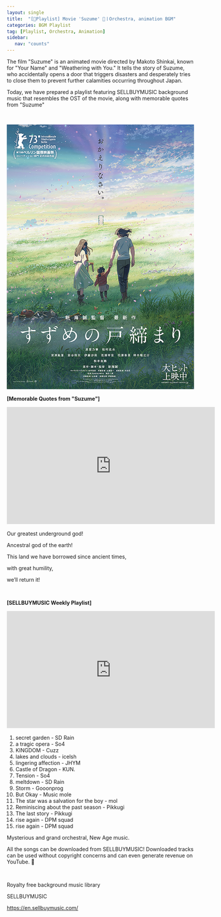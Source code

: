 ```yaml
---
layout: single
title:  "[🎼Playlist] Movie 'Suzume' 🚪ㅣOrchestra, animation BGM"
categories: BGM Playlist
tag: [Playlist, Orchestra, Animation]
sidebar:
   nav: "counts"
---
```

<p>The film &quot;Suzume&quot; is an animated movie directed by Makoto Shinkai, known for &quot;Your Name&quot; and &quot;Weathering with You.&quot; It tells the story of Suzume, who accidentally opens a door that triggers disasters and desperately tries to close them to prevent further calamities occurring throughout Japan.</p>
<p>Today, we have prepared a playlist featuring SELLBUYMUSIC background music that resembles the OST of the movie, along with memorable quotes from &quot;Suzume&quot;</p>
<p>&nbsp;</p>
<p><img src="/images/2023-06-09-Suzume/20230609Suzume.jpg" alt="[image1] movie poster - suzume "></p>
<p><strong>[Memorable Quotes from &quot;Suzume&quot;]</strong></p>
<iframe width="560" height="315" src="https://www.youtube.com/embed/6c4GAIig9gY" title="YouTube video player" frameborder="0" allow="accelerometer; autoplay; clipboard-write; encrypted-media; gyroscope; picture-in-picture; web-share" allowfullscreen></iframe>
<p>Our greatest underground god!</p>
<p>Ancestral god of the earth!</p>
<p>This land we have borrowed since ancient times,</p>
<p>with great humility,</p>
<p>we’ll return it!</p>
<p>&nbsp;</p>
<p><strong>[SELLBUYMUSIC Weekly Playlist]</strong></p>
<iframe width="560" height="315" src="https://www.youtube.com/embed/m8oGFxrxDoQ" title="YouTube video player" frameborder="0" allow="accelerometer; autoplay; clipboard-write; encrypted-media; gyroscope; picture-in-picture; web-share" allowfullscreen></iframe>
<ol>
<li>secret garden - SD Rain</li>
<li>a tragic opera - So4</li>
<li>KINGDOM - Cuzz</li>
<li>lakes and clouds - icelsh</li>
<li>lingering affection - JHYM</li>
<li>Castle of Dragon - KUN.</li>
<li>Tension - So4</li>
<li>meltdown - SD Rain</li>
<li>Storm - Gooonprog</li>
<li>But Okay - Music mole</li>
<li>The star was a salvation for the boy - mol</li>
<li>Reminiscing about the past season - Pikkugi</li>
<li>The last story - Pikkugi</li>
<li>rise again - DPM squad</li>
<li>rise again - DPM squad</li>

</ol>
<p>Mysterious and grand orchestral, New Age music.</p>
<p>All the songs can be downloaded from SELLBUYMUSIC! Downloaded tracks can be used without copyright concerns and can even generate revenue on YouTube. 🥰</p>
<p>&nbsp;</p>
<p>Royalty free background music library</p>
<p>SELLBUYMUSIC</p>
<p><a href='https://en.sellbuymusic.com/' target='_blank' class='url'>https://en.sellbuymusic.com/</a></p>